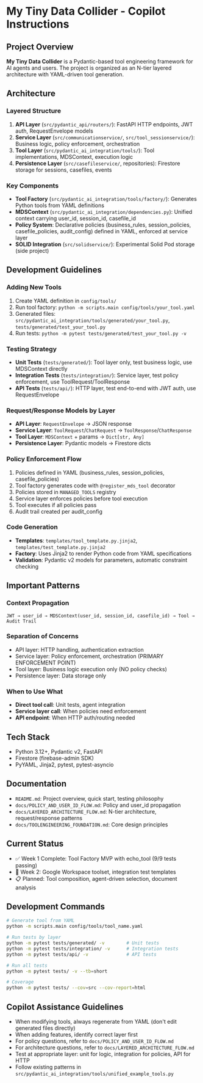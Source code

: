 # My Tiny Data Collider - Copilot Instructions

## Project Overview

**My Tiny Data Collider** is a Pydantic-based tool engineering framework for AI agents and users. The project is organized as an N-tier layered architecture with YAML-driven tool generation.

## Architecture

### Layered Structure
1. **API Layer** (`src/pydantic_api/routers/`): FastAPI HTTP endpoints, JWT auth, RequestEnvelope models
2. **Service Layer** (`src/communicationservice/`, `src/tool_sessionservice/`): Business logic, policy enforcement, orchestration
3. **Tool Layer** (`src/pydantic_ai_integration/tools/`): Tool implementations, MDSContext, execution logic
4. **Persistence Layer** (`src/casefileservice/`, repositories): Firestore storage for sessions, casefiles, events

### Key Components
- **Tool Factory** (`src/pydantic_ai_integration/tools/factory/`): Generates Python tools from YAML definitions
- **MDSContext** (`src/pydantic_ai_integration/dependencies.py`): Unified context carrying user_id, session_id, casefile_id
- **Policy System**: Declarative policies (business_rules, session_policies, casefile_policies, audit_config) defined in YAML, enforced at service layer
- **SOLID Integration** (`src/solidservice/`): Experimental Solid Pod storage (side project)

## Development Guidelines

### Adding New Tools
1. Create YAML definition in `config/tools/`
2. Run tool factory: `python -m scripts.main config/tools/your_tool.yaml`
3. Generated files: `src/pydantic_ai_integration/tools/generated/your_tool.py`, `tests/generated/test_your_tool.py`
4. Run tests: `python -m pytest tests/generated/test_your_tool.py -v`

### Testing Strategy
- **Unit Tests** (`tests/generated/`): Tool layer only, test business logic, use MDSContext directly
- **Integration Tests** (`tests/integration/`): Service layer, test policy enforcement, use ToolRequest/ToolResponse
- **API Tests** (`tests/api/`): HTTP layer, test end-to-end with JWT auth, use RequestEnvelope

### Request/Response Models by Layer
- **API Layer**: `RequestEnvelope` → JSON response
- **Service Layer**: `ToolRequest`/`ChatRequest` → `ToolResponse`/`ChatResponse`
- **Tool Layer**: `MDSContext` + params → `Dict[str, Any]`
- **Persistence Layer**: Pydantic models → Firestore dicts

### Policy Enforcement Flow
1. Policies defined in YAML (business_rules, session_policies, casefile_policies)
2. Tool factory generates code with `@register_mds_tool` decorator
3. Policies stored in `MANAGED_TOOLS` registry
4. Service layer enforces policies before tool execution
5. Tool executes if all policies pass
6. Audit trail created per audit_config

### Code Generation
- **Templates**: `templates/tool_template.py.jinja2`, `templates/test_template.py.jinja2`
- **Factory**: Uses Jinja2 to render Python code from YAML specifications
- **Validation**: Pydantic v2 models for parameters, automatic constraint checking

## Important Patterns

### Context Propagation
```
JWT → user_id → MDSContext(user_id, session_id, casefile_id) → Tool → Audit Trail
```

### Separation of Concerns
- API layer: HTTP handling, authentication extraction
- Service layer: Policy enforcement, orchestration (PRIMARY ENFORCEMENT POINT)
- Tool layer: Business logic execution only (NO policy checks)
- Persistence layer: Data storage only

### When to Use What
- **Direct tool call**: Unit tests, agent integration
- **Service layer call**: When policies need enforcement
- **API endpoint**: When HTTP auth/routing needed

## Tech Stack
- Python 3.12+, Pydantic v2, FastAPI
- Firestore (firebase-admin SDK)
- PyYAML, Jinja2, pytest, pytest-asyncio

## Documentation
- `README.md`: Project overview, quick start, testing philosophy
- `docs/POLICY_AND_USER_ID_FLOW.md`: Policy and user_id propagation
- `docs/LAYERED_ARCHITECTURE_FLOW.md`: N-tier architecture, request/response patterns
- `docs/TOOLENGINEERING_FOUNDATION.md`: Core design principles

## Current Status
- ✅ Week 1 Complete: Tool Factory MVP with echo_tool (9/9 tests passing)
- 🚧 Week 2: Google Workspace toolset, integration test templates
- 📋 Planned: Tool composition, agent-driven selection, document analysis

## Development Commands
```bash
# Generate tool from YAML
python -m scripts.main config/tools/tool_name.yaml

# Run tests by layer
python -m pytest tests/generated/ -v        # Unit tests
python -m pytest tests/integration/ -v      # Integration tests
python -m pytest tests/api/ -v              # API tests

# Run all tests
python -m pytest tests/ -v --tb=short

# Coverage
python -m pytest tests/ --cov=src --cov-report=html
```

## Copilot Assistance Guidelines
- When modifying tools, always regenerate from YAML (don't edit generated files directly)
- When adding features, identify correct layer first
- For policy questions, refer to `docs/POLICY_AND_USER_ID_FLOW.md`
- For architecture questions, refer to `docs/LAYERED_ARCHITECTURE_FLOW.md`
- Test at appropriate layer: unit for logic, integration for policies, API for HTTP
- Follow existing patterns in `src/pydantic_ai_integration/tools/unified_example_tools.py`
